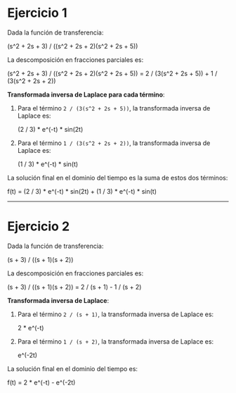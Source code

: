 # Ejercicio 1

Dada la función de transferencia:

(s^2 + 2s + 3) / ((s^2 + 2s + 2)(s^2 + 2s + 5))

La descomposición en fracciones parciales es:

(s^2 + 2s + 3) / ((s^2 + 2s + 2)(s^2 + 2s + 5)) = 2 / (3(s^2 + 2s + 5)) + 1 / (3(s^2 + 2s + 2))

**Transformada inversa de Laplace para cada término**:

1. Para el término `2 / (3(s^2 + 2s + 5))`, la transformada inversa de Laplace es:

    (2 / 3) * e^(-t) * sin(2t)

2. Para el término `1 / (3(s^2 + 2s + 2))`, la transformada inversa de Laplace es:

    (1 / 3) * e^(-t) * sin(t)

La solución final en el dominio del tiempo es la suma de estos dos términos:

f(t) = (2 / 3) * e^(-t) * sin(2t) + (1 / 3) * e^(-t) * sin(t)

---

# Ejercicio 2

Dada la función de transferencia:

(s + 3) / ((s + 1)(s + 2))

La descomposición en fracciones parciales es:

(s + 3) / ((s + 1)(s + 2)) = 2 / (s + 1) - 1 / (s + 2)

**Transformada inversa de Laplace**:

1. Para el término `2 / (s + 1)`, la transformada inversa de Laplace es:

    2 * e^(-t)

2. Para el término `1 / (s + 2)`, la transformada inversa de Laplace es:

    e^(-2t)

La solución final en el dominio del tiempo es:

f(t) = 2 * e^(-t) - e^(-2t)
